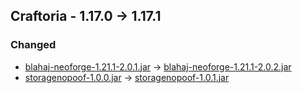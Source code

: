 ## Craftoria - 1.17.0 -> 1.17.1

### Changed

  * [blahaj-neoforge-1.21.1-2.0.1.jar](https://www.curseforge.com/minecraft/mc-mods/neo-blahaj/files/6259971) -> [blahaj-neoforge-1.21.1-2.0.2.jar](https://www.curseforge.com/minecraft/mc-mods/neo-blahaj/files/6264355)
  * [storagenopoof-1.0.0.jar](https://www.curseforge.com/minecraft/mc-mods/storage-no-poof/files/6263837) -> [storagenopoof-1.0.1.jar](https://www.curseforge.com/minecraft/mc-mods/storage-no-poof/files/6264501)


